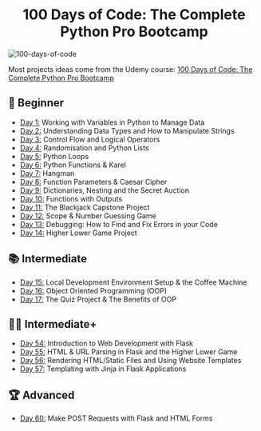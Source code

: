 <h1 align="center">100 Days of Code: The Complete Python Pro Bootcamp
</h1>

![100-days-of-code](https://github.com/user-attachments/assets/9bdb0f1b-4580-4bc3-8c3b-ba827aae8fb2)

Most projects ideas come from the Udemy course: [100 Days of Code: The Complete Python Pro Bootcamp](https://www.udemy.com/course/100-days-of-code/)


## 🔰 Beginner 
- [Day 1:](https://github.com/haiminhnguyenn/100-days-of-python/tree/main/Day001) Working with Variables in Python to Manage Data
- [Day 2:](https://github.com/haiminhnguyenn/100-days-of-python/tree/main/Day002) Understanding Data Types and How to Manipulate Strings
- [Day 3:](https://github.com/haiminhnguyenn/100-days-of-python/tree/main/Day003) Control Flow and Logical Operators
- [Day 4:](https://github.com/haiminhnguyenn/100-days-of-python/tree/main/Day004) Randomisation and Python Lists
- [Day 5:](https://github.com/haiminhnguyenn/100-days-of-python/tree/main/Day005) Python Loops
- [Day 6:](https://github.com/haiminhnguyenn/100-days-of-python/tree/main/Day006) Python Functions & Karel
- [Day 7:](https://github.com/haiminhnguyenn/100-days-of-python/tree/main/Day007) Hangman
- [Day 8:](https://github.com/haiminhnguyenn/100-days-of-python/tree/main/Day008) Function Parameters & Caesar Cipher
- [Day 9:](https://github.com/haiminhnguyenn/100-days-of-python/tree/main/Day009) Dictionaries, Nesting and the Secret Auction
- [Day 10:](https://github.com/haiminhnguyenn/100-days-of-python/tree/main/Day010) Functions with Outputs
- [Day 11:](https://github.com/haiminhnguyenn/100-days-of-python/tree/main/Day011) The Blackjack Capstone Project
- [Day 12:](https://github.com/haiminhnguyenn/100-days-of-python/tree/main/Day012) Scope & Number Guessing Game
- [Day 13:](https://github.com/haiminhnguyenn/100-days-of-python/tree/main/Day013) Debugging: How to Find and Fix Errors in your Code
- [Day 14:](https://github.com/haiminhnguyenn/100-days-of-python/tree/main/Day014) Higher Lower Game Project

## 📚 Intermediate
- [Day 15:](https://github.com/haiminhnguyenn/100-days-of-python/tree/main/Day015) Local Development Environment Setup & the Coffee Machine
- [Day 16:](https://github.com/haiminhnguyenn/100-days-of-python/tree/main/Day016) Object Oriented Programming (OOP)
- [Day 17:](https://github.com/haiminhnguyenn/100-days-of-python/tree/main/Day017) The Quiz Project & The Benefits of OOP

## 👨‍💻 Intermediate+
- [Day 54:](https://github.com/haiminhnguyenn/100-days-of-python/tree/main/Day054) Introduction to Web Development with Flask
- [Day 55:](https://github.com/haiminhnguyenn/100-days-of-python/tree/main/Day055) HTML & URL Parsing in Flask and the Higher Lower Game
- [Day 56:](https://github.com/haiminhnguyenn/100-days-of-python/tree/main/Day056) Rendering HTML/Static Files and Using Website Templates
- [Day 57:](https://github.com/haiminhnguyenn/100-days-of-python/tree/main/Day057) Templating with Jinja in Flask Applications

## 🏆 Advanced
- [Day 60:](https://github.com/phillipai/100-days-of-code-python/tree/main/day60) Make POST Requests with Flask and HTML Forms